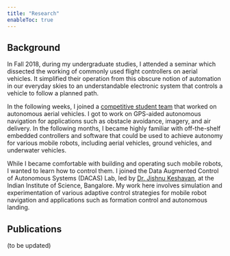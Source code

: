 ```yaml
---
title: "Research"
enableToc: true
---
```


## Background
In Fall 2018, during my undergraduate studies, I attended a seminar which dissected the working of commonly used flight controllers on aerial vehicles. It simplified their operation from this obscure notion of automation in our everyday skies to an understandable electronic system that controls a vehicle to follow a planned path. 

In the following weeks, I joined a [competitive student team](https://www.edhitha.com/) that worked on autonomous aerial vehicles. I got to work on GPS-aided autonomous navigation for applications such as obstacle avoidance, imagery, and air delivery. In the following months, I became highly familiar with off-the-shelf embedded controllers and software that could be used to achieve autonomy for various mobile robots, including aerial vehicles, ground vehicles, and underwater vehicles. 

While I became comfortable with building and operating such mobile robots, I wanted to learn how to control them. I joined the Data Augmented Control of Autonomous Systems (DACAS) Lab, led by [Dr. Jishnu Keshavan](https://mecheng.iisc.ac.in/people/jishnu-keshavan/), at the Indian Institute of Science, Bangalore. My work here involves simulation and experimentation of various adaptive control strategies for mobile robot navigation and applications such as formation control and autonomous landing. 

## Publications
(to be updated)